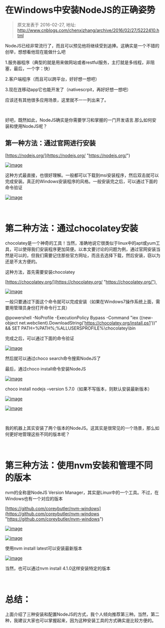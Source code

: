 # 在Windows中安装NodeJS的正确姿势 
> 原文发表于 2016-02-27, 地址: http://www.cnblogs.com/chenxizhang/archive/2016/02/27/5222410.html 


NodeJS已经非常流行了，而且可以预见他将继续受到追捧。这确实是一个不错的创举，想想看他现在能做什么吧

 1.服务器程序（典型的就是用来做网站或者restful服务，主打就是多线程，非阻塞，最后，一个字：快）

 2.客户端程序（而且可以跨平台，好好想一想吧）

 3.现在连移动app它也能开发了（nativescrpit，再好好想一想吧）

 应该还有其他很多应用场景，这里就不一一列出来了。

  

 好吧，既然如此，NodeJS确实是你需要学习和掌握的一门开发语言.那么如何安装和使用NodeJS呢？

 第一种方法：通过官网进行安装
--------------

 [https://nodejs.org/](https://nodejs.org/ "https://nodejs.org/")

 [![image](http://images2015.cnblogs.com/blog/9072/201602/9072-20160227101815615-911563437.png "image")](http://images2015.cnblogs.com/blog/9072/201602/9072-20160227101814474-218005089.png)

 这种方式最直接，也很好理解。一般都可以下载到msi安装程序，然后双击就可以完成安装。真正的Windows安装程序的风格。一般安装完之后，可以通过下面的命令验证

 [![image](http://images2015.cnblogs.com/blog/9072/201602/9072-20160227101817615-2143675044.png "image")](http://images2015.cnblogs.com/blog/9072/201602/9072-20160227101816911-1846035471.png)

  

 第二种方法：通过chocolatey安装
====================

 chocolatey是一个神奇的工具！当然，准确地说它很类似于linux中的apt或yum工具，可以使得我们安装程序更加简便。以本文要讨论的问题为例，通过官网安装当然是可以的，但我们需要记住那些官方网址，而且去选择下载，然后安装，窃以为还是不太方便的。

 这种方法，首先需要安装chocolatey

 [https://chocolatey.org/](https://chocolatey.org/ "https://chocolatey.org/") 

 [![image](http://images2015.cnblogs.com/blog/9072/201602/9072-20160227101825005-1878938164.png "image")](http://images2015.cnblogs.com/blog/9072/201602/9072-20160227101823458-1903596001.png)

 一般只要通过下面这个命令就可以完成安装（如果在Windows7操作系统上面，需要用管理员身份打开命令行工具）

 @powershell -NoProfile -ExecutionPolicy Bypass -Command "iex ((new-object net.webclient).DownloadString('https://chocolatey.org/install.ps1'))" && SET PATH=%PATH%;%ALLUSERSPROFILE%\chocolatey\bin

 完成之后，可以通过下面的命令验证

 [![image](http://images2015.cnblogs.com/blog/9072/201602/9072-20160227101828271-1398910613.png "image")](http://images2015.cnblogs.com/blog/9072/201602/9072-20160227101827068-34950753.png)

 然后就可以通过choco search命令搜索NodeJS了

 最后，通过choco install命令安装NodeJS

 [![image](http://images2015.cnblogs.com/blog/9072/201602/9072-20160227101832083-1583704152.png "image")](http://images2015.cnblogs.com/blog/9072/201602/9072-20160227101830849-415339232.png)

 choco install nodejs –version 5.7.0（如果不写版本，则默认安装最新版本）

 [![image](http://images2015.cnblogs.com/blog/9072/201602/9072-20160227101835349-1147424277.png "image")](http://images2015.cnblogs.com/blog/9072/201602/9072-20160227101834255-228109354.png)

 [![image](http://images2015.cnblogs.com/blog/9072/201602/9072-20160227101838818-2050433185.png "image")](http://images2015.cnblogs.com/blog/9072/201602/9072-20160227101837693-621009456.png)

  

 我的机器上其实安装了两个版本的NodeJS。这其实是很常见的一个场景，那么如何更好地管理这些不同的版本呢？

  

 第三种方法：使用nvm安装和管理不同的版本
=====================

 nvm的全称是NodeJS Version Manager，其实是Linux中的一个工具。不过，在Windows也有一个对应的版本

   
[https://github.com/coreybutler/nvm-windows](https://github.com/coreybutler/nvm-windows "https://github.com/coreybutler/nvm-windows")

 [![image](http://images2015.cnblogs.com/blog/9072/201602/9072-20160227101846396-372419822.png "image")](http://images2015.cnblogs.com/blog/9072/201602/9072-20160227101844661-1530480073.png)

 [![image](http://images2015.cnblogs.com/blog/9072/201602/9072-20160227101851052-383826536.png "image")](http://images2015.cnblogs.com/blog/9072/201602/9072-20160227101850224-727705022.png)

 使用nvm install latest可以安装最新版本

 [![image](http://images2015.cnblogs.com/blog/9072/201602/9072-20160227101852193-1183033181.png "image")](http://images2015.cnblogs.com/blog/9072/201602/9072-20160227101851630-1505077928.png)

 当然，也可以通过nvm install 4.1.0这样安装特定的版本

  

 总结：
===

 上面介绍了三种安装和配置NodeJS的方式，我个人倾向推荐第三种。当然，第二种，我建议大家也可以掌握起来，因为这种安装工具的方式确实是比较方便的。

